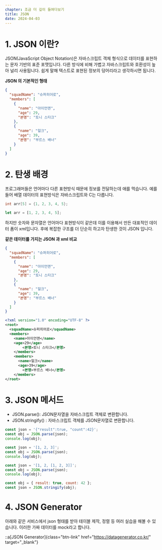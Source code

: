 ```yaml
---
chapter: 조금 더 깊이 들여다보기
title: JSON
date: 2024-04-03
---
```


# 1. JSON 이란?

JSON(JavaScript Object Notation)은 자바스크립트 객체 형식으로 데이터를 표현하는 문자 기반의 표준 포맷입니다. 다른 방식에 비해 가볍고 자바스크립트와 호환성이 높아 널리 사용됩니다. 쉽게 말해 텍스트로 표현된 정보의 덩어리라고 생각하시면 됩니다.

**JSON 의 기본적인 형태**

```json
{
  "squadName": "슈퍼히어로",
  "members": [
    {
      "name": "아이언맨",
      "age": 29,
      "본명": "토니 스타크"
    },
    {
      "name": "헐크",
      "age": 39,
      "본명": "부르스 배너"
    }
  ]
}
```

# 2. 탄생 배경

프로그래머들은 언어마다 다른 표현방식 때문에 정보를 전달하는데 애를 먹습니다. 예를 들어 배열 데이터의 표현방식은 자바스크립트와 C는 다릅니다.

```c
int arr[5] = {1, 2, 3, 4, 5};
```

```jsx
let arr = [1, 2, 3, 4, 5];
```

하지만 숫자와 문자열은 언어마다 표현방식이 같은데 이를 이용해서 만든 대표적인 데이터 폼이 xml입니다. 후에 복잡한 구조를 더 단순히 하고자 탄생한 것이 JSON 입니다.

**같은 데이터를 가지는 JSON 과 xml 비교**

```json
{
  "squadName": "슈퍼히어로",
  "members": [
    {
      "name": "아이언맨",
      "age": 29,
      "본명": "토니 스타크"
    },
    {
      "name": "헐크",
      "age": 39,
      "본명": "부르스 배너"
    }
  ]
}
```

```xml
<?xml version="1.0" encoding="UTF-8" ?>
<root>
  <squadName>슈퍼히어로</squadName>
  <members>
    <name>아이언맨</name>
    <age>29</age>
		<본명>토니 스타크</본명>
	</members>
	<members>
	  <name>헐크</name>
	  <age>39</age>
		<본명>부르스 배너</본명>
	</members>
</root>
```

# 3. JSON 메서드

- JSON.parse(): JSON문자열을 자바스크립트 객체로 변환합니다.
- JSON.stringify() : 자바스크립트 객체를 JSON문자열로 변환합니다.

```jsx
const json = '{"result":true, "count":42}';
const obj = JSON.parse(json);
console.log(obj);

const json = '[1, 2, 3]';
const obj = JSON.parse(json);
console.log(obj);

const json = '[1, 2, [1, 2, 3]]';
const obj = JSON.parse(json);
console.log(obj);

const obj = { result: true, count: 42 };
const json = JSON.stringify(obj);
```

# 4. JSON Generator

아래와 같은 서비스에서 json 형태를 받아 테이블 제작, 정렬 등 여러 실습을 해볼 수 있습니다. 이러한 가짜 데이터를 mock라고 합니다.

::a[JSON Generator]{class="btn-link" href="https://datagenerator.co.kr/" target="\_blank"}
